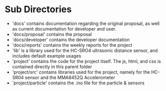 # Sub Directories

* 'docs' contains documentation regarding the original proposal, as well as current documentation for developer and user.
* 'docs/proposal' contains the proposal
* 'docs/developer' contains the developer documentation
* 'docs/reports' contains the weekly reports for the project
* 'lib' is a library used for the HC-SRO4 ultrasonic distance sensor, and includes default example usages
* 'project' contains the code for the project itself. The js, html, and css is contained directly in this parent folder
* 'project/src' contains libraries used for the project, namely for the HC-SR04 sensor and the MMA8452Q Accelerometer
* 'project/particle' contains the .ino file for the particle & sensors
